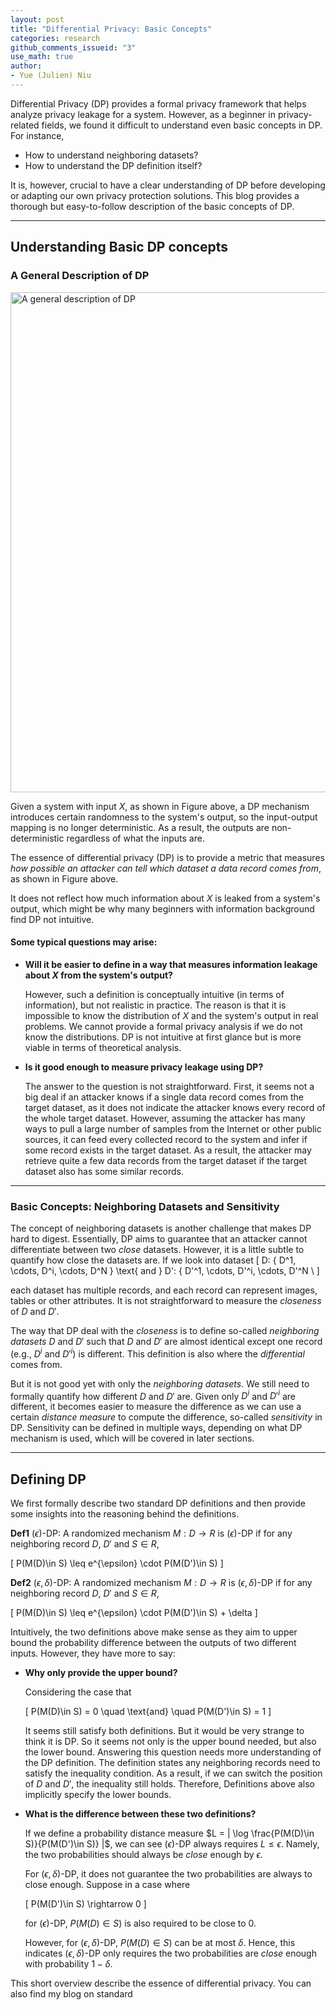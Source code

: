 ```yaml
---
layout: post
title: "Differential Privacy: Basic Concepts"
categories: research
github_comments_issueid: "3"
use_math: true
author:
- Yue (Julien) Niu
---
```


Differential Privacy (DP) provides a formal privacy framework that 
helps analyze privacy leakage for a system.
However, as a beginner in privacy-related fields, we found it difficult to understand 
even basic concepts in DP. 
For instance, 

- How to understand neighboring datasets?
- How to understand the DP definition itself?

It is, however, crucial to have a clear understanding of DP 
before developing or adapting our own privacy protection solutions.
This blog provides a thorough but easy-to-follow description of the basic concepts of DP.

---

## Understanding Basic DP concepts

### A General Description of DP

<img src="https://yuehniu.github.io/homepage//assets/fig/dp/dp_overview.png" alt="A general description of DP" width="800"/>


Given a system with input $X$, as shown in Figure above, a DP mechanism introduces 
certain randomness to the system's output, so the input-output mapping is no longer 
deterministic. As a result, the outputs are non-deterministic regardless of what the inputs are.

The essence of differential privacy (DP) is to provide a metric that measures 
*how possible an attacker can tell which dataset a data record comes from*, 
as shown in Figure above.

It does not reflect how much information about $X$ is leaked from a system's output, 
which might be why many beginners with information background find DP not intuitive. 

#### Some typical questions may arise: 

- **Will it be easier to define in a way that measures information leakage about $X$ 
from the system's output?**

    However, such a definition is conceptually intuitive (in terms of information), 
    but not realistic in practice. 
    The reason is that it is impossible to know the distribution of $X$ and 
    the system's output in real problems. We cannot provide a formal privacy analysis 
    if we do not know the distributions.
    DP is not intuitive at first glance but is more viable in terms of theoretical analysis.

- **Is it good enough to measure privacy leakage using DP?**

    The answer to the question is not straightforward. 
    First, it seems not a big deal if an attacker knows if a single data record comes from 
    the target dataset, as it does not indicate the attacker knows every record of 
    the whole target dataset.
    However, assuming the attacker has many ways to pull a large number of samples 
    from the Internet or other public sources, 
    it can feed every collected record to the system and infer 
    if some record exists in the target dataset.
    As a result, the attacker may retrieve quite a few data records from the target dataset 
    if the target dataset also has some similar records.

---

### Basic Concepts: Neighboring Datasets and Sensitivity

The concept of neighboring datasets is another challenge that makes DP hard to digest. 
Essentially, DP aims to guarantee that an attacker cannot differentiate between two *close* datasets. 
However, it is a little subtle to quantify how close the datasets are.
If we look into dataset 
\[ D: { D^1, \cdots, D^i, \cdots, D^N } \text{ and } 
D': { D'^1, \cdots, D'^i, \cdots, D'^N \ \]

each dataset has multiple records, and each record can represent images, tables or other attributes.
It is not straightforward to measure the *closeness* of $D$ and $D'$.

The way that DP deal with the *closeness* is to define so-called *neighboring datasets* 
$D$ and $D'$ such that $D$ and $D'$ are almost identical except one record 
(e.g., $D^i$ and $D'^i$) is different.
This definition is also where the *differential* comes from.

But it is not good yet with only the *neighboring datasets*. 
We still need to formally quantify how different $D$ and $D'$ are.
Given only $D^i$ and $D'^i$ are different, it becomes easier to measure the difference 
as we can use a certain *distance measure* to compute the difference, so-called *sensitivity* in DP.
Sensitivity can be defined in multiple ways, depending on what DP mechanism is used, 
which will be covered in later sections.

---

## Defining DP

We first formally describe two standard DP definitions and 
then provide some insights into the reasoning behind the definitions.

**Def1** $(\epsilon)$-DP: A randomized mechanism $M: D \rightarrow R$ is $(\epsilon)$-DP if 
for any neighboring record $D$, $D'$ and $S\in R$,

\[ P(M(D)\in S) \leq e^{\epsilon} \cdot P(M(D')\in S) \]

**Def2** $(\epsilon,\delta)$-DP: A randomized mechanism $M: D \rightarrow R$ is $(\epsilon,\delta)$-DP 
if for any neighboring record $D$, $D'$ and $S\in R$,
 
\[ P(M(D)\in S) \leq e^{\epsilon} \cdot P(M(D')\in S) + \delta \]

Intuitively, the two definitions above make sense as they aim to upper bound 
the probability difference between the outputs of two different inputs.
However, they have more to say:

- **Why only provide the upper bound?**

    Considering the case that

    \[ P(M(D)\in S) = 0 \quad \text{and} \quad P(M(D')\in S) = 1 \]

    It seems still satisfy both definitions. But it would be very strange to think it is DP.
    So it seems not only is the upper bound needed, but also the lower bound.
    Answering this question needs more understanding of the DP definition. 
    The definition states any neighboring records need to satisfy the inequality condition.
    As a result, if we can switch the position of $D$ and $D'$, the inequality still holds. 
    Therefore, Definitions above also implicitly specify the lower bounds.

- **What is the difference between these two definitions?**

    If we define a probability distance measure 
    $L = | \log \frac{P(M(D)\in S)}{P(M(D')\in S)}  |$, 
    we can see $(\epsilon)$-DP always requires $L\leq \epsilon$. 
    Namely, the two probabilities should always be *close* enough by $\epsilon$.

    For $(\epsilon, \delta)$-DP, it does not guarantee the two probabilities 
    are always to close enough.
    Suppose in a case where

    \[ P(M(D')\in S) \rightarrow 0 \] 
    
    for $(\epsilon)$-DP, $P(M(D)\in S)$ is also required to be close to 0. 
    
    However, for $(\epsilon, \delta)$-DP, $P(M(D)\in S)$ can be at most $\delta$.
    Hence, this indicates $(\epsilon, \delta)$-DP only requires 
    the two probabilities are *close* enough with probability $1-\delta$.

This short overview describe the essence of differential privacy. You can also find my blog on standard